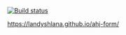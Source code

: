 [![Build status](https://ci.appveyor.com/api/projects/status/f6cb9m42s3abg88y?svg=true)](https://ci.appveyor.com/project/Landyshlana/ahj-form)

https://landyshlana.github.io/ahj-form/